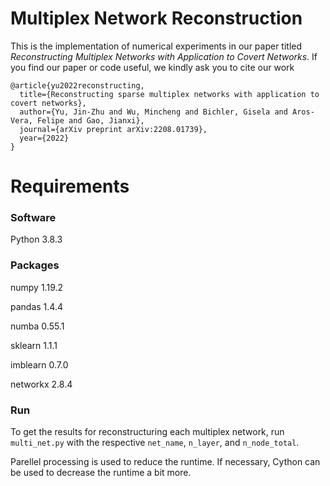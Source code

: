 # Multiplex Network Reconstruction
This is the implementation of numerical experiments in our paper titled *Reconstructing Multiplex Networks with Application to Covert Networks*. If you find our paper or code useful, we kindly ask you to cite our work

```
@article{yu2022reconstructing,
  title={Reconstructing sparse multiplex networks with application to covert networks},
  author={Yu, Jin-Zhu and Wu, Mincheng and Bichler, Gisela and Aros-Vera, Felipe and Gao, Jianxi},
  journal={arXiv preprint arXiv:2208.01739},
  year={2022}
}
````

# Requirements
### Software
Python 3.8.3 

### Packages
numpy 1.19.2

pandas 1.4.4

numba 0.55.1

sklearn 1.1.1

imblearn 0.7.0

networkx 2.8.4

### Run
To get the results for reconstructuring each multiplex network, run ```multi_net.py``` with the respective ```net_name```, ```n_layer```, and ```n_node_total```.

Parellel processing is used to reduce the runtime. If necessary, Cython can be used to decrease the runtime a bit more.